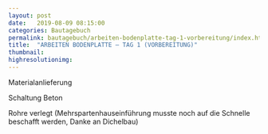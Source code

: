 ```yaml
---
layout: post
date:   2019-08-09 08:15:00
categories: Bautagebuch
permalink: bautagebuch/arbeiten-bodenplatte-tag-1-vorbereitung/index.html
title:  "ARBEITEN BODENPLATTE – TAG 1 (VORBEREITUNG)"
thumbnail: 
highresolutionimg: 
---
```


<div class="entry-content">

Materialanlieferung

Schaltung Beton

Rohre verlegt (Mehrspartenhauseinführung musste noch auf die Schnelle beschafft werden, Danke an Dichelbau)

</div><!-- .entry-content -->
